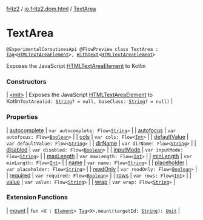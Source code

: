 [fritz2](../../index.md) / [io.fritz2.dom.html](../index.md) / [TextArea](./index.md)

# TextArea

`@ExperimentalCoroutinesApi @FlowPreview class TextArea : `[`Tag`](../../io.fritz2.dom/-tag/index.md)`<`[`HTMLTextAreaElement`](https://kotlinlang.org/api/latest/jvm/stdlib/org.w3c.dom/-h-t-m-l-text-area-element/index.html)`>, `[`WithText`](../../io.fritz2.dom/-with-text/index.md)`<`[`HTMLTextAreaElement`](https://kotlinlang.org/api/latest/jvm/stdlib/org.w3c.dom/-h-t-m-l-text-area-element/index.html)`>`

Exposes the JavaScript [HTMLTextAreaElement](https://developer.mozilla.org/en/docs/Web/API/HTMLTextAreaElement) to Kotlin

### Constructors

| [&lt;init&gt;](-init-.md) | Exposes the JavaScript [HTMLTextAreaElement](https://developer.mozilla.org/en/docs/Web/API/HTMLTextAreaElement) to Kotlin`TextArea(id: `[`String`](https://kotlinlang.org/api/latest/jvm/stdlib/kotlin/-string/index.html)`? = null, baseClass: `[`String`](https://kotlinlang.org/api/latest/jvm/stdlib/kotlin/-string/index.html)`? = null)` |

### Properties

| [autocomplete](autocomplete.md) | `var autocomplete: Flow<`[`String`](https://kotlinlang.org/api/latest/jvm/stdlib/kotlin/-string/index.html)`>` |
| [autofocus](autofocus.md) | `var autofocus: Flow<`[`Boolean`](https://kotlinlang.org/api/latest/jvm/stdlib/kotlin/-boolean/index.html)`>` |
| [cols](cols.md) | `var cols: Flow<`[`Int`](https://kotlinlang.org/api/latest/jvm/stdlib/kotlin/-int/index.html)`>` |
| [defaultValue](default-value.md) | `var defaultValue: Flow<`[`String`](https://kotlinlang.org/api/latest/jvm/stdlib/kotlin/-string/index.html)`>` |
| [dirName](dir-name.md) | `var dirName: Flow<`[`String`](https://kotlinlang.org/api/latest/jvm/stdlib/kotlin/-string/index.html)`>` |
| [disabled](disabled.md) | `var disabled: Flow<`[`Boolean`](https://kotlinlang.org/api/latest/jvm/stdlib/kotlin/-boolean/index.html)`>` |
| [inputMode](input-mode.md) | `var inputMode: Flow<`[`String`](https://kotlinlang.org/api/latest/jvm/stdlib/kotlin/-string/index.html)`>` |
| [maxLength](max-length.md) | `var maxLength: Flow<`[`Int`](https://kotlinlang.org/api/latest/jvm/stdlib/kotlin/-int/index.html)`>` |
| [minLength](min-length.md) | `var minLength: Flow<`[`Int`](https://kotlinlang.org/api/latest/jvm/stdlib/kotlin/-int/index.html)`>` |
| [name](name.md) | `var name: Flow<`[`String`](https://kotlinlang.org/api/latest/jvm/stdlib/kotlin/-string/index.html)`>` |
| [placeholder](placeholder.md) | `var placeholder: Flow<`[`String`](https://kotlinlang.org/api/latest/jvm/stdlib/kotlin/-string/index.html)`>` |
| [readOnly](read-only.md) | `var readOnly: Flow<`[`Boolean`](https://kotlinlang.org/api/latest/jvm/stdlib/kotlin/-boolean/index.html)`>` |
| [required](required.md) | `var required: Flow<`[`Boolean`](https://kotlinlang.org/api/latest/jvm/stdlib/kotlin/-boolean/index.html)`>` |
| [rows](rows.md) | `var rows: Flow<`[`Int`](https://kotlinlang.org/api/latest/jvm/stdlib/kotlin/-int/index.html)`>` |
| [value](value.md) | `var value: Flow<`[`String`](https://kotlinlang.org/api/latest/jvm/stdlib/kotlin/-string/index.html)`>` |
| [wrap](wrap.md) | `var wrap: Flow<`[`String`](https://kotlinlang.org/api/latest/jvm/stdlib/kotlin/-string/index.html)`>` |

### Extension Functions

| [mount](../../io.fritz2.dom/mount.md) | `fun <X : `[`Element`](https://kotlinlang.org/api/latest/jvm/stdlib/org.w3c.dom/-element/index.html)`> `[`Tag`](../../io.fritz2.dom/-tag/index.md)`<X>.mount(targetId: `[`String`](https://kotlinlang.org/api/latest/jvm/stdlib/kotlin/-string/index.html)`): `[`Unit`](https://kotlinlang.org/api/latest/jvm/stdlib/kotlin/-unit/index.html) |

